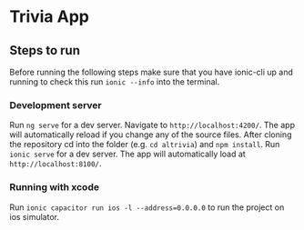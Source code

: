 # Trivia App
## Steps to run
Before running the following steps make sure that you have ionic-cli up and running to check this run `ionic --info` into the terminal.
### Development server
Run `ng serve` for a dev server. Navigate to `http://localhost:4200/`. The app will automatically reload if you change any of the source files.
After cloning the repository cd into the folder (e.g. `cd altrivia`) and `npm install`.
Run `ionic serve` for a dev server. The app will automatically load at `http://localhost:8100/`.
### Running with xcode
Run `ionic capacitor run ios -l --address=0.0.0.0` to run the project on ios simulator.

